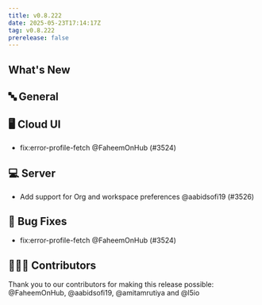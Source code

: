 ```yaml
---
title: v0.8.222
date: 2025-05-23T17:14:17Z
tag: v0.8.222
prerelease: false
---
```


## What's New
## 🔤 General
## 🖥 Cloud UI

- fix:error-profile-fetch @FaheemOnHub (#3524)

## 💻 Server

- Add support for Org and workspace preferences @aabidsofi19 (#3526)

## 🐛 Bug Fixes

- fix:error-profile-fetch @FaheemOnHub (#3524)

## 👨🏽‍💻 Contributors

Thank you to our contributors for making this release possible:
@FaheemOnHub, @aabidsofi19, @amitamrutiya and @l5io

